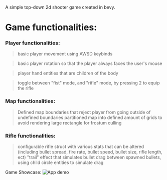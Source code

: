 A simple top-down 2d shooter game created in bevy.

# Game functionalities:

  ### Player functionalities:
  >basic player movement using AWSD keybinds

  >basic player rotation so that the player always faces the user's mouse

  >player hand entities that are children of the body

  >toggle between "fist" mode, and "rifle" mode, by pressing 2 to equip the rifle

  ### Map functionalities:
  > Defined map boundaries that reject player from going outside of undefined boundaries
  > partitioned map into defined amount of grids to avoid rendering large rectangle for frostum culling

  ### Rifle functionalities:
  > configurable rifle struct with various stats that can be altered (including bullet spread, fire rate, bullet speed, bullet size, rifle length, ect)
  > "trail" effect that simulates bullet drag between spawned bullets, using child circle entities to simulate drag

Game Showcase:
![App demo](https://media.discordapp.net/attachments/1202105605310119987/1404370189138530304/image.png?ex=689af129&is=68999fa9&hm=5f26ba17cdda7eeeb4ae0cb34539da60d43628faada3572ffe87f048fe20ffc0&=&format=webp&quality=lossless&width=1570&height=920)
